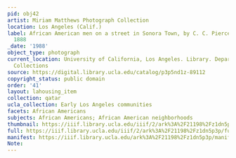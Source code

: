 ```yaml
---
pid: obj42
artist: Miriam Matthews Photograph Collection
location: Los Angeles (Calif.)
label: African American men on a street in Sonora Town, by C. C. Pierce, Los Angeles,
  1888
_date: '1988'
object_type: photograph
current_location: University of California, Los Angeles. Library. Department of Special
  Collections
source: https://digital.library.ucla.edu/catalog/p3p5nd1z-89112
copyright_status: public domain
order: '41'
layout: lahousing_item
collection: qatar
ucla_collection: Early Los Angeles communities
facets: African Americans
subjects: African Americans; African American neighborhoods
thumbnail: https://iiif.library.ucla.edu/iiif/2/ark%3A%2F21198%2Fz1dn5p3p/full/250,/0/default.jpg
full: https://iiif.library.ucla.edu/iiif/2/ark%3A%2F21198%2Fz1dn5p3p/full/600,/0/default.jpg
manifest: https://iiif.library.ucla.edu/ark%3A%2F21198%2Fz1dn5p3p/manifest?_ga=2.23980858.1680875872.1602991567-1269599694.1567541750
Note:
---
```

